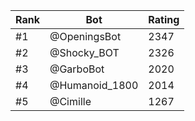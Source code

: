 Rank|Bot|Rating
---|---|---
#1|@OpeningsBot|2347
#2|@Shocky_BOT|2326
#3|@GarboBot|2020
#4|@Humanoid_1800|2014
#5|@Cimille|1267
